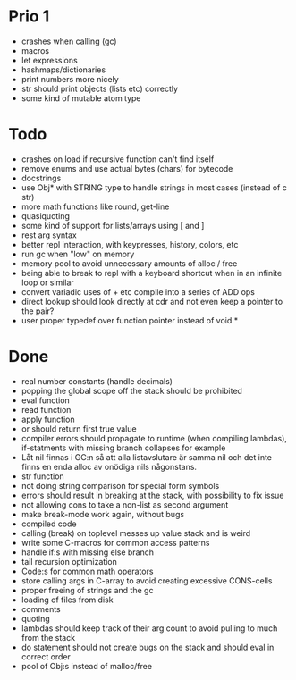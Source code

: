 Prio 1
======
* crashes when calling (gc)
* macros
* let expressions
* hashmaps/dictionaries
* print numbers more nicely
* str should print objects (lists etc) correctly
* some kind of mutable atom type

Todo
====
* crashes on load if recursive function can't find itself
* remove enums and use actual bytes (chars) for bytecode
* docstrings
* use Obj* with STRING type to handle strings in most cases (instead of c str)
* more math functions like round, get-line
* quasiquoting
* some kind of support for lists/arrays using [ and ]
* rest arg syntax
* better repl interaction, with keypresses, history, colors, etc
* run gc when "low" on memory
* memory pool to avoid unnecessary amounts of alloc / free
* being able to break to repl with a keyboard shortcut when in an infinite loop or similar
* convert variadic uses of + etc compile into a series of ADD ops
* direct lookup should look directly at cdr and not even keep a pointer to the pair?
* user proper typedef over function pointer instead of void *

Done
====
* real number constants (handle decimals)
* popping the global scope off the stack should be prohibited
* eval function
* read function
* apply function
* or should return first true value
* compiler errors should propagate to runtime (when compiling lambdas), if-statments with missing branch collapses for example
* Låt nil finnas i GC:n så att alla listavslutare är samma nil och det inte finns en enda alloc av onödiga nils någonstans.
* str function
* not doing string comparison for special form symbols
* errors should result in breaking at the stack, with possibility to fix issue
* not allowing cons to take a non-list as second argument
* make break-mode work again, without bugs
* compiled code
* calling (break) on toplevel messes up value stack and is weird
* write some C-macros for common access patterns
* handle if:s with missing else branch
* tail recursion optimization
* Code:s for common math operators
* store calling args in C-array to avoid creating excessive CONS-cells
* proper freeing of strings and the gc
* loading of files from disk
* comments
* quoting
* lambdas should keep track of their arg count to avoid pulling to much from the stack
* do statement should not create bugs on the stack and should eval in correct order
* pool of Obj:s instead of malloc/free
